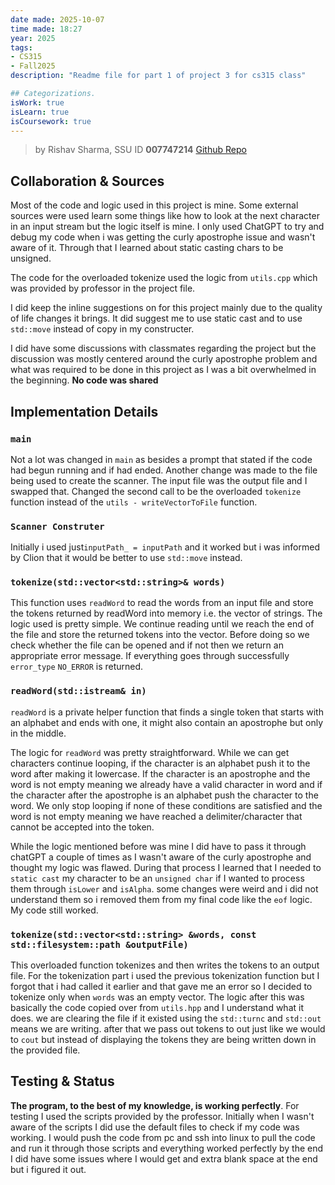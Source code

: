 ```yaml
---
date made: 2025-10-07
time made: 18:27
year: 2025
tags:  
- CS315
- Fall2025
description: "Readme file for part 1 of project 3 for cs315 class"

## Categorizations.
isWork: true
isLearn: true
isCoursework: true
---
```


> by Rishav Sharma,  SSU ID **007747214**
> [Github Repo](https://github.com/notBjorn/Project3_P1_HuffmanTree)


## **Collaboration & Sources**
Most of the code and logic used in this project is mine. Some external sources were used learn some things like how to look at the next character in an input stream but the logic itself is mine. I only used ChatGPT to try and debug my code when i was getting the curly apostrophe issue and wasn't aware of it. Through that I learned about static casting chars to be unsigned.

The code for the overloaded tokenize used the logic from `utils.cpp` which was provided by professor in the project file.

I did keep the inline suggestions on for this project mainly due to the quality of life changes it brings. It did suggest me to use static cast and to use `std::move` instead of copy in my constructer.

I did have some discussions with classmates regarding the project but the discussion was mostly centered around the curly apostrophe problem and what was required to be done in this project as I was a bit overwhelmed in the beginning. **No code was shared**

## **Implementation Details**
### `main`
Not a lot was changed in `main` as besides a prompt that stated if the code had begun running and if had ended. Another change was made to the file being used to create the scanner. The input file was the output file and I swapped that.
Changed the second call to be the overloaded `tokenize` function instead of the `utils - writeVectorToFile` function.

### `Scanner Construter`
Initially i used just`inputPath_ = inputPath` and it worked but i was informed by Clion that it would be better to use `std::move` instead.

### `tokenize(std::vector<std::string>& words)`
This function uses `readWord` to read the words from an input file and store the tokens returned by readWord into memory i.e. the vector of strings. The logic used is pretty simple. We continue reading until we reach the end of the file and store the returned tokens into the vector. Before doing so we check whether the file can be opened and if not then we return an appropriate error message. If everything goes through successfully `error_type` `NO_ERROR` is returned.

### `readWord(std::istream& in)`
`readWord` is a private helper function that finds a single token that starts with an alphabet and ends with one, it might also contain an apostrophe but only in the middle.

The logic for `readWord` was pretty straightforward. While we can get characters continue looping, if the character is an alphabet push it to the word after making it lowercase. If the character is an apostrophe and the word is not empty meaning we already have a valid character in word and if the character after the apostrophe is an alphabet push the character to the word. We only stop looping if none of these conditions are satisfied and the word is not empty meaning we have reached a delimiter/character that cannot be accepted into the token.

While the logic mentioned before was mine I did have to pass it through chatGPT a couple of times as I wasn't aware of the curly apostrophe and thought my logic was flawed. During that process I learned that I needed to `static cast` my character to be an `unsigned char` if I wanted to process them through `isLower` and `isAlpha`. some changes were weird and i did not understand them so i removed them from my final code like the `eof` logic. My code still worked.

### `tokenize(std::vector<std::string> &words, const std::filesystem::path &outputFile)`
This overloaded function tokenizes and then writes the tokens to an output file. For the tokenization part i used the previous tokenization function but I forgot that i had called it earlier and that gave me an error so I decided to tokenize only when `words` was an empty vector. The logic after this was basically the code copied over from `utils.hpp` and I understand what it does. we are clearing the file if it existed using the `std::turnc` and `std::out` means we are writing. after that we pass out tokens to out just like we would to `cout` but instead of displaying the tokens they are being written down in the provided file.

## **Testing & Status**
**The program, to the best of my knowledge, is working perfectly**. For testing I used the scripts provided by the professor. Initially when I wasn't aware of the scripts I did use the default files to check if my code was working. I would push the code from pc and ssh into linux to pull the code and run it through those scripts and everything worked perfectly by the end I did have some issues where I would get and extra blank space at the end but i figured it out.